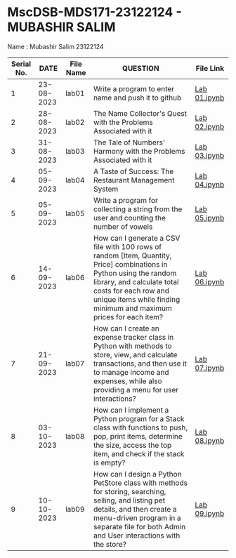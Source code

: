 # MscDSB-MDS171-23122124 - MUBASHIR SALIM
Name : Mubashir Salim 
23122124






|Serial No.|        DATE        |  File Name       |                     QUESTION                         |           File Link            |             
|----------|--------------------------|----------------------|------------------------------------------------------|--------------------------------------|
|   1      |    23-08-2023    |      lab01       |  Write a program to enter name and push it to github |<a href="https://github.com/mubashirsalim88/MScDSB-MDS171-23122124-Mubashir-Salim/tree/b02cd4e34042cfc17609083ad83c01c872566208/Lab%2001">Lab 01.ipynb</a>|
|   2      |  28-08-2023 |      lab02       |  The Name Collector's Quest with the Problems Associated with it |<a href="https://github.com/mubashirsalim88/MScDSB-MDS171-23122124-Mubashir-Salim/tree/b02cd4e34042cfc17609083ad83c01c872566208/Lab%2002 ">Lab 02.ipynb</a>|
|   3      |  31-08-2023 |      lab03       |  The Tale of Numbers' Harmony with the Problems Associated with it | <a href="https://github.com/mubashirsalim88/MScDSB-MDS171-23122124-Mubashir-Salim/tree/b02cd4e34042cfc17609083ad83c01c872566208/Lab%2003 ">Lab 03.ipynb</a> |
|   4      |  05-09-2023 |      lab04       |  A Taste of Success: The Restaurant Management System | <a href="https://github.com/mubashirsalim88/MScDSB-MDS171-23122124-Mubashir-Salim/tree/b02cd4e34042cfc17609083ad83c01c872566208/Lab%2004">Lab 04.ipynb</a> |
|   5      |  05-09-2023 |      lab05       |  Write a program for collecting a string from the user and counting the number of vowels | <a href="https://github.com/mubashirsalim88/MScDSB-MDS171-23122124-Mubashir-Salim/tree/b02cd4e34042cfc17609083ad83c01c872566208/Lab%2005">Lab 05.ipynb</a>|
|   6      |  14-09-2023 |      lab06       |  How can I generate a CSV file with 100 rows of random [Item, Quantity, Price] combinations in Python using the random library, and calculate total costs for each row and unique items while finding minimum and maximum prices for each item? | <a href="https://github.com/mubashirsalim88/MScDSB-MDS171-23122124-Mubashir-Salim/tree/b02cd4e34042cfc17609083ad83c01c872566208/Lab%2006">Lab 06.ipynb</a> |
|   7      |  21-09-2023 |      lab07       |  How can I create an expense tracker class in Python with methods to store, view, and calculate transactions, and then use it to manage income and expenses, while also providing a menu for user interactions? | <a href="https://github.com/mubashirsalim88/MScDSB-MDS171-23122124-Mubashir-Salim/tree/b02cd4e34042cfc17609083ad83c01c872566208/Lab%2007">Lab 07.ipynb</a>|
|   8      |  03-10-2023 |      lab08       |  How can I implement a Python program for a Stack class with functions to push, pop, print items, determine the size, access the top item, and check if the stack is empty? | <a href="https://github.com/mubashirsalim88/MScDSB-MDS171-23122124-Mubashir-Salim/tree/b02cd4e34042cfc17609083ad83c01c872566208/Lab%2008">Lab 08.ipynb</a>|
|   9      |  10-10-2023 |      lab09       |  How can I design a Python PetStore class with methods for storing, searching, selling, and listing pet details, and then create a menu-driven program in a separate file for both Admin and User interactions with the store? | <a href="https://github.com/mubashirsalim88/MScDSB-MDS171-23122124-Mubashir-Salim/tree/b02cd4e34042cfc17609083ad83c01c872566208/Lab%2009">Lab 09.ipynb</a>|
